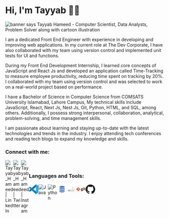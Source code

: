# Hi, I'm Tayyab 👋✨
 
<img src="Https://github.com/Tayyab-103/Tayyab-103/assets/109760448/15322d9e-d45f-4a49-83c1-d13e6df6bfd6" alt=" banner says Tayyab Hameed - Computer Scientist, Data Analysts, Problem Solver along with cartoon illustration">
 
 
I am a dedicated Front End Engineer with experience in developing and improving web applications. In my current role at The Dev Corporate, I have also collaborated with my team using version control and implemented unit tests for UI and functions.
 
During my Front End Development Internship, I learned core concepts of JavaScript and React Js and developed an application called Time-Tracking to measure employee productivity, reducing time spent on tracking by 20%. I collaborated with my team using version control and was selected to work on a real-world project based on performance.
 
I have a Bachelor of Science in Computer Science from COMSATS University Islamabad, Lahore Campus, My technical skills include JavaScript, React, Next Js, Nest Js, Git, Python, HTML, and SQL, among others. Additionally, I possess strong interpersonal, collaboration, analytical, problem-solving, and time management skills.

I am passionate about learning and staying up-to-date with the latest technologies and trends in the industry. I enjoy attending tech conferences and reading tech blogs to expand my knowledge and skills.
 
 
### Connect with me:
 
[<img align="left" alt="Tayyab_Hameed | LinkedIn" width="25px" src="https://cdn.jsdelivr.net/npm/simple-icons@v3/icons/linkedin.svg" />][linkedin]
[<img align="left" alt="Tayyab_Hameed | Twitter" width="25px" src="https://cdn.jsdelivr.net/npm/simple-icons@v3/icons/twitter.svg" />][twitter]
[<img align="left" alt="Tayyab_Hameed | Instagram" width="25px" src="https://cdn.jsdelivr.net/npm/simple-icons@v3/icons/instagram.svg" />][instagram]
 
<br />
 
### Languages and Tools:
 
<img align="left" alt="Visual Studio Code" width="30px" src="https://raw.githubusercontent.com/github/explore/80688e429a7d4ef2fca1e82350fe8e3517d3494d/topics/visual-studio-code/visual-studio-code.png" />
<img align="left" alt="Java" width="30px" src="https://www.oracle.com/a/tech/img/cb88-java-logo-001.jpg" />
<img align="left" alt="Python" width="30px" src="https://www.python.org/static/opengraph-icon-200x200.png" />
<img align="left" alt="SQL" width="30px" src="https://raw.githubusercontent.com/github/explore/80688e429a7d4ef2fca1e82350fe8e3517d3494d/topics/sql/sql.png" />
<img align="left" alt="MySQL" width="30px" src="https://raw.githubusercontent.com/github/explore/80688e429a7d4ef2fca1e82350fe8e3517d3494d/topics/mysql/mysql.png" />
<img align="left" alt="Git" width="30px" src="https://raw.githubusercontent.com/github/explore/80688e429a7d4ef2fca1e82350fe8e3517d3494d/topics/git/git.png" />
<img align="left" alt="GitHub" width="30px" src="https://raw.githubusercontent.com/github/explore/78df643247d429f6cc873026c0622819ad797942/topics/github/github.png" />
 
 
[twitter]: https://x.com/Tayyab_103
[instagram]: https://www.instagram.com/tayyabhameed22
[linkedin]: https://www.linkedin.com/in/tayyabhameed103
[facebook]: https://www.facebook.com/tayyabhameed22
<br />
